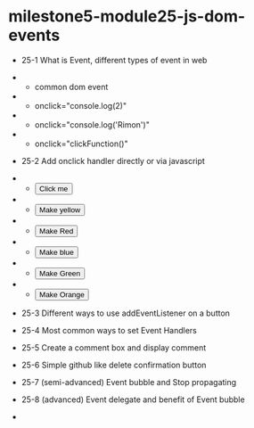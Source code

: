 # milestone5-module25-js-dom-events

- 25-1 What is Event, different types of event in web
- - common dom event
- - onclick="console.log(2)"
- - onclick="console.log('Rimon')"
- - onclick="clickFunction()"
- 25-2 Add onclick handler directly or via javascript
- - <button onclick="clickFunction()">Click me</button>

- - <button onclick="document.body.style.backgroundColor='yellow'">
      Make yellow
    </button>

- - <button onclick="makeRed()">Make Red</button>

- - <button onclick="makeBlue()">Make blue</button>

- - <button onclick="makeGreen()">Make Green</button>

- - <button onclick="makeOrange()">Make Orange</button>

- 25-3 Different ways to use addEventListener on a button
- 25-4 Most common ways to set Event Handlers
- 25-5 Create a comment box and display comment
- 25-6 Simple github like delete confirmation button
- 25-7 (semi-advanced) Event bubble and Stop propagating
- 25-8 (advanced) Event delegate and benefit of Event bubble
-
